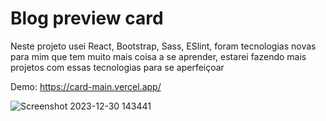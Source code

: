 # Blog preview card

Neste projeto usei React, Bootstrap, Sass, ESlint, foram tecnologias novas para mim que tem muito mais coisa a se aprender, estarei fazendo mais projetos com essas tecnologias para se aperfeiçoar

Demo: https://card-main.vercel.app/


![Screenshot 2023-12-30 143441](https://github.com/kleberson154/CardMain/assets/79817657/680f1b04-8f9e-4f45-8e9f-34447da45e80)
